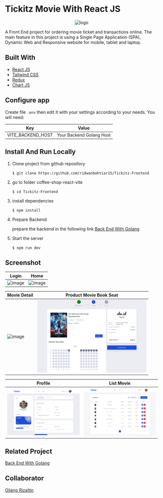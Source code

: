 # Tickitz Movie With React JS

<p align="center">
        <img src="./src/assets/img/Tickitz.svg" width="200px" alt="logo"></img>
</p>

A Front End project for ordering movie ticket and transactions online. The main feature in this project is using a Single Page Application (SPA), Dynamic Web and Responsive website for mobile, tablet and laptop.

## Built With

- [React JS](https://go.dev/)
- [Tailwind CSS](https://tailwindcss.com/)
- [Redux](https://redux.js.org/)
- [Chart JS](https://www.chartjs.org/)

## Configure app

Create file `.env` then edit it with your settings
according to your needs. You will need:

| Key               | Value                    |
| ----------------- | ------------------------ |
| VITE_BACKEND_HOST | Your Backend Golang Host |

## Install And Run Locally

1.  Clone project from github repository

        $ git clone https://github.com/ridwanbahtiar15/Tickitz-Frontend

2.  go to folder coffee-shop-react-vite

        $ cd Tickitz-Frontend

3.  install dependencies

        $ npm install

4.  Prepare Backend

    prepare the backend in the following link [Back End With Golang](https://github.com/ridwanbahtiar15/Tickitz-Golang)

5.  Start the server

        $ npm run dev

## Screenshot

| Login                                                                       | Home                                                                        |
| --------------------------------------------------------------------------- | --------------------------------------------------------------------------- |
| <img src="./src/assets/ss_tickitz/0.png" alt="image" style="width:360px;"/> | <img src="./src/assets/ss_tickitz/1.png" alt="image" style="width:360px;"/> |

| Movie Detail                                                                | Product Movie Book Seat                                                     |
| --------------------------------------------------------------------------- | --------------------------------------------------------------------------- |
| <img src="./src/assets/ss_tickitz/2.png" alt="image" style="width:360px;"/> | <img src="./src/assets/ss_tickitz/3.png" alt="image" style="width:360px;"/> |

| Profile                                                                     | List Movie                                                                  |
| --------------------------------------------------------------------------- | --------------------------------------------------------------------------- |
| <img src="./src/assets/ss_tickitz/5.png" alt="image" style="width:360px;"/> | <img src="./src/assets/ss_tickitz/4.png" alt="image" style="width:360px;"/> |

## Related Project

[Back End With Golang](https://github.com/ridwanbahtiar15/Tickitz-Golang)

## Collaborator

[Gilang Rizaltin](https://github.com/GilangRizaltin)
